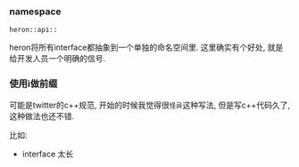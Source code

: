 ### namespace
```
heron::api::
```

heron将所有interface都抽象到一个单独的命名空间里. 这里确实有个好处, 就是给开发人员一个明确的信号.


### 使用i做前缀

可能是twitter的c++规范, 开始的时候我觉得很`怪异`这种写法, 但是写c++代码久了, 这种做法也还不错.

比如:

- interface 太长
